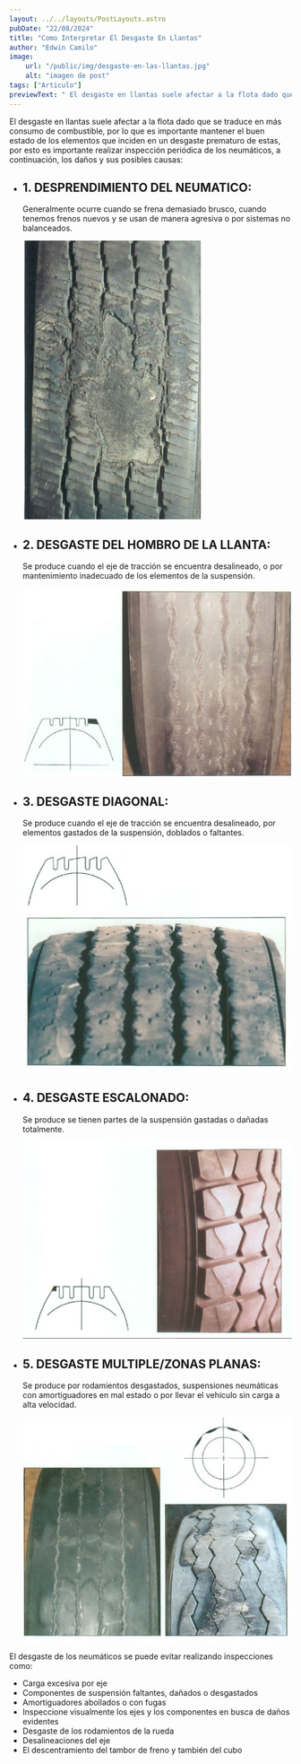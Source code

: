 ```yaml
---
layout: ../../layouts/PostLayouts.astro
pubDate: "22/08/2024"
title: "Como Interpretar El Desgaste En Llantas"
author: "Edwin Camilo"
image:
    url: "/public/img/desgaste-en-las-llantas.jpg"
    alt: "imagen de post"
tags: ["Articulo"] 
previewText: " El desgaste en llantas suele afectar a la flota dado que se traduce en más consumo de combustible, por lo que es importante mantener el buen estado de los elementos que inciden en un desgaste prematuro de estas, por esto es importante realizar inspección periódica de los neumáticos. "
---
```


<div class="">

<p class=" text-blog"> El desgaste en llantas suele afectar a la flota dado que se traduce en más consumo de combustible, por lo que es importante mantener el buen estado de los elementos que inciden en un desgaste prematuro de estas, por esto es importante realizar inspección periódica de los neumáticos, a continuación, los daños y sus posibles causas: </p>

<ul class=""> 
    <li class="my-8">
    <h2 class="subtitulos-blog my-2">1. DESPRENDIMIENTO DEL NEUMATICO: </h2>
     <p class="text-blog">Generalmente ocurre cuando se frena demasiado brusco, cuando tenemos frenos nuevos y se usan de manera agresiva o por sistemas no balanceados. </p>
    <img class="rounded-t-lg w-[200px] my-2" src="/public/img/desprendimiento-del-neumatico.jpg" alt=""> </img>
    </li>
    <li  class="my-8">
    <h2 class="subtitulos-blog my-2">2. DESGASTE DEL HOMBRO DE LA LLANTA: </h2>
     <p class="text-blog">Se produce cuando el eje de tracción se encuentra desalineado, o por mantenimiento inadecuado de los elementos de la suspensión. </p>
    <img class="rounded-t-lg w-[200px]" src="/public/img/desgaste-del-hombro-de-la-llanta.jpg" alt=""> </img>
    </li>
    <li class="my-8">
    <h2 class="subtitulos-blog my-2">3. DESGASTE DIAGONAL: </h2>
     <p class="text-blog">Se produce cuando el eje de tracción se encuentra desalineado, por elementos gastados de la suspensión, doblados o faltantes. </p>
    <img class="rounded-t-lg w-[200px]" src="/public/img/desgaste-diagonal.jpg" alt=""> </img>
    </li>
    <li class="my-8">
    <h2 class="subtitulos-blog my-2">4. DESGASTE ESCALONADO: </h2>
     <p class="text-blog"> Se produce se tienen partes de la suspensión gastadas o dañadas totalmente.</p>
    <img class="rounded-t-lg w-[200px] " src="/public/img/desgaste-escalonado.png" alt=""> </img>
    </li>
    <li class="my-8">
    <h2 class="subtitulos-blog my-2">5. DESGASTE MULTIPLE/ZONAS PLANAS:</h2>
     <p class="text-blog">  Se produce por rodamientos desgastados, suspensiones neumáticas con amortiguadores en mal estado o por llevar el vehículo sin carga a alta velocidad.</p>
    <img class="rounded-t-lg w-[200px] " src="/public/img/desgaste-multiple.jpg" alt=""> </img>
    </li>  
</ul>

<p class="text-blog my-4"> El desgaste de los neumáticos se puede evitar realizando inspecciones como:
<ul class="list-disc list-inside flex flex-col gap-4 text-blog"> 
    <li> Carga excesiva por eje </li>
    <li>Componentes de suspensión faltantes, dañados o desgastados </li> 
    <li>Amortiguadores abollados o con fugas </li> 
    <li>Inspeccione visualmente los ejes y los componentes en busca de daños evidentes </li> 
    <li>Desgaste de los rodamientos de la rueda </li> 
    <li>Desalineaciones del eje </li> 
    <li>El descentramiento del tambor de freno y también del cubo</li>  
</ul>

<div> 




